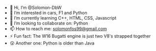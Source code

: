 - 👋 Hi, I’m @Solomon-DbW
- 👀 I’m interested in cars, F1 and Python 
- 🌱 I’m currently learning C++, HTML, CSS, Javascript
- 💞️ I’m looking to collaborate on: Python
- 📫 How to reach me: solomonfos99@gmail.com
- ⚡ Fun fact: The W16 Bugatti engine is just two V8's strapped together
- 😲 Another one: Python is older than Java

<!---
Solomon-DbW/Solomon-DbW is a ✨ special ✨ repository because its `README.md` (this file) appears on your GitHub profile.
You can click the Preview link to take a look at your changes.
--->
